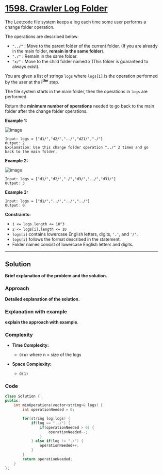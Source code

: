 
# [1598. Crawler Log Folder]([problem-link](https://leetcode.com/problems/crawler-log-folder/description))

The Leetcode file system keeps a log each time some user performs a change folder operation.

The operations are described below:

- `"../"` : Move to the parent folder of the current folder. (If you are already in the main folder, **remain in the same folder**).
- `"./"` : Remain in the same folder.
- `"x/"` : Move to the child folder named x (This folder is guaranteed to always exist).

You are given a list of strings `logs` where `logs[i]` is the operation performed by the user at the **i<sup>the</sup>** step.

The file system starts in the main folder, then the operations in `logs` are performed.

Return the **minimum number of operations** needed to go back to the main folder after the change folder operations.


**Example 1:**

![image](https://github.com/akazad13/leetcode/assets/16265339/abd3c9e0-995f-4098-97a4-f4bc6a54ad09)

    Input: logs = ["d1/","d2/","../","d21/","./"]
    Output: 2
    Explanation: Use this change folder operation "../" 2 times and go back to the main folder.
    
    
**Example 2:**

![image](https://github.com/akazad13/leetcode/assets/16265339/1522c314-a664-4ef4-9180-b59a4b2de104)

    Input: logs = ["d1/","d2/","./","d3/","../","d31/"]
    Output: 3


**Example 3:**

    Input: logs = ["d1/","../","../","../"]
    Output: 0
 
**Constraints:**

- `1 <= logs.length <= 10^3`
- `2 <= logs[i].length <= 10`
- `logs[i]` contains lowercase English letters, digits, `'.'`, and `'/'`.
- `logs[i]` follows the format described in the statement.
- Folder names consist of lowercase English letters and digits.

---

## Solution

**Brief explanation of the problem and the solution.**

### Approach

**Detailed explanation of the solution.**

### Explanation with example

**explain the approach with example.**

### Complexity

- **Time Complexity:**

    - `O(n)` where n = size of the logs

- **Space Complexity:**

    - `O(1)`

### Code

```cpp
class Solution {
public:
    int minOperations(vector<string>& logs) {
        int operationNeeded = 0;

        for(string log:logs) {
            if(log == "../") {
                if(operationNeeded > 0) {
                    operationNeeded--;
                }
            } else if(log != "./") {
                operationNeeded++;
            }
        }
        return operationNeeded;
    }
};
```

